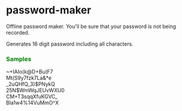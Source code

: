 # password-maker
Offline password maker. You'll be sure that your password is not being recorded.

Generates 16 digit password including all characters.

<h3 style='color:green;'>Samples</h3> 
~+IAIo(k@D+Bu(F7<br>
Mt(S9y7fzk7La&*e<br>
_2uQHfQ_3)$PNykQ<br>
25N$WmWqJEUvWXU0<br>
CM+T3sqqXfuKGVC_<br>
Bla1w4%14VuMmO^X
